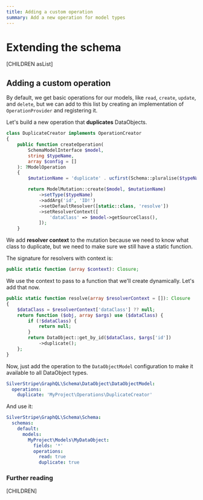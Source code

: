 ```yaml
---
title: Adding a custom operation
summary: Add a new operation for model types 
---
```

# Extending the schema

[CHILDREN asList]

## Adding a custom operation

By default, we get basic operations for our models, like `read`, `create`,
`update`, and `delete`, but we can add to this list by creating
an implementation of `OperationProvider` and registering it.

Let's build a new operation that **duplicates** DataObjects.

```php
class DuplicateCreator implements OperationCreator
{
    public function createOperation(
        SchemaModelInterface $model,
        string $typeName,
        array $config = []
    ): ?ModelOperation
    {
        $mutationName = 'duplicate' . ucfirst(Schema::pluralise($typeName));

        return ModelMutation::create($model, $mutationName)
            ->setType($typeName)
            ->addArg('id', 'ID!')
            ->setDefaultResolver([static::class, 'resolve'])
            ->setResolverContext([
                'dataClass' => $model->getSourceClass(),
            ]);
    }
```

We add **resolver context** to the mutation because we need to know
what class to duplicate, but we need to make sure we still have a
static function.

The signature for resolvers with context is:

```php
public static function (array $context): Closure;
```

We use the context to pass to a function that we'll create dynamically.
Let's add that now.

```php
public static function resolve(array $resolverContext = []): Closure
{
    $dataClass = $resolverContext['dataClass'] ?? null;
    return function ($obj, array $args) use ($dataClass) {
        if (!$dataClass) {
            return null;
        }
        return DataObject::get_by_id($dataClass, $args['id'])
        	->duplicate();
    };
}
```

Now, just add the operation to the `DataObjectModel` configuration
to make it available to all DataObject types.

```yaml
SilverStripe\GraphQL\Schema\DataObject\DataObjectModel:
  operations:
    duplicate: 'MyProject\Operations\DuplicateCreator'
```

And use it:

```yaml
SilverStripe\GraphQL\Schema\Schema:
  schemas:
    default:
      models:
        MyProject\Models\MyDataObject:
          fields: '*'
          operations:
            read: true
            duplicate: true
```

### Further reading

[CHILDREN]
